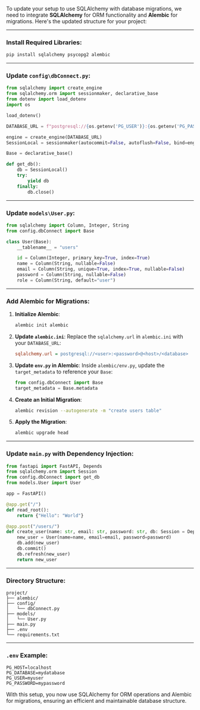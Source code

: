 To update your setup to use SQLAlchemy with database migrations, we need to integrate **SQLAlchemy** for ORM functionality and **Alembic** for migrations. Here's the updated structure for your project:

---

### Install Required Libraries:

```bash
pip install sqlalchemy psycopg2 alembic
```

---

### Update `config\dbConnect.py`:

```python
from sqlalchemy import create_engine
from sqlalchemy.orm import sessionmaker, declarative_base
from dotenv import load_dotenv
import os

load_dotenv()

DATABASE_URL = f"postgresql://{os.getenv('PG_USER')}:{os.getenv('PG_PASSWORD')}@{os.getenv('PG_HOST')}/{os.getenv('PG_DATABASE')}"

engine = create_engine(DATABASE_URL)
SessionLocal = sessionmaker(autocommit=False, autoflush=False, bind=engine)

Base = declarative_base()

def get_db():
    db = SessionLocal()
    try:
        yield db
    finally:
        db.close()
```

---

### Update `models\User.py`:

```python
from sqlalchemy import Column, Integer, String
from config.dbConnect import Base

class User(Base):
    __tablename__ = "users"

    id = Column(Integer, primary_key=True, index=True)
    name = Column(String, nullable=False)
    email = Column(String, unique=True, index=True, nullable=False)
    password = Column(String, nullable=False)
    role = Column(String, default="user")
```

---

### Add Alembic for Migrations:

1. **Initialize Alembic**:

   ```bash
   alembic init alembic
   ```

2. **Update `alembic.ini`**:
   Replace the `sqlalchemy.url` in `alembic.ini` with your `DATABASE_URL`:

   ```ini
   sqlalchemy.url = postgresql://<user>:<password>@<host>/<database>
   ```

3. **Update `env.py` in Alembic**:
   Inside `alembic/env.py`, update the `target_metadata` to reference your `Base`:

   ```python
   from config.dbConnect import Base
   target_metadata = Base.metadata
   ```

4. **Create an Initial Migration**:

   ```bash
   alembic revision --autogenerate -m "create users table"
   ```

5. **Apply the Migration**:
   ```bash
   alembic upgrade head
   ```

---

### Update `main.py` with Dependency Injection:

```python
from fastapi import FastAPI, Depends
from sqlalchemy.orm import Session
from config.dbConnect import get_db
from models.User import User

app = FastAPI()

@app.get("/")
def read_root():
    return {"Hello": "World"}

@app.post("/users/")
def create_user(name: str, email: str, password: str, db: Session = Depends(get_db)):
    new_user = User(name=name, email=email, password=password)
    db.add(new_user)
    db.commit()
    db.refresh(new_user)
    return new_user
```

---

### Directory Structure:

```plaintext
project/
├── alembic/
├── config/
│   └── dbConnect.py
├── models/
│   └── User.py
├── main.py
├── .env
└── requirements.txt
```

---

### `.env` Example:

```env
PG_HOST=localhost
PG_DATABASE=mydatabase
PG_USER=myuser
PG_PASSWORD=mypassword
```

With this setup, you now use SQLAlchemy for ORM operations and Alembic for migrations, ensuring an efficient and maintainable database structure.
